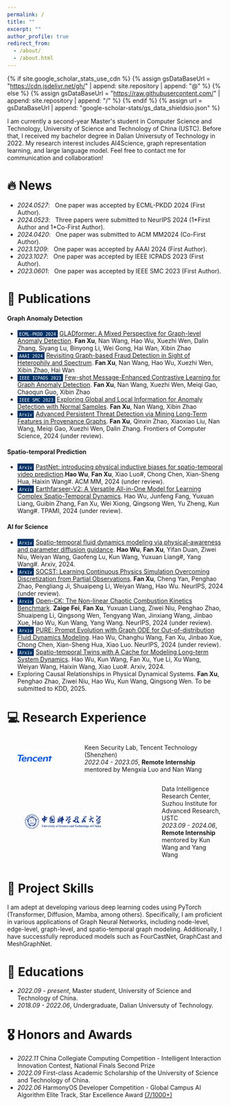 ```yaml
---
permalink: /
title: ""
excerpt: ""
author_profile: true
redirect_from: 
  - /about/
  - /about.html
---
```


{% if site.google_scholar_stats_use_cdn %}
{% assign gsDataBaseUrl = "https://cdn.jsdelivr.net/gh/" | append: site.repository | append: "@" %}
{% else %}
{% assign gsDataBaseUrl = "https://raw.githubusercontent.com/" | append: site.repository | append: "/" %}
{% endif %}
{% assign url = gsDataBaseUrl | append: "google-scholar-stats/gs_data_shieldsio.json" %}

<span class='anchor' id='about-me'></span>

I am currently a second-year Master's student in Computer Science and Technology, University of Science and Technology of China (USTC). Before that, I received my bachelor degree in Dalian Universuty of Technology in 2022. My research interest includes AI4Science, graph representation learning, and large language model. Feel free to contact me for communication and collaboration!


# 🔥 News
- *2024.0527*: &nbsp; One paper was accepted by ECML-PKDD 2024 (First Author).
- *2024.0523*: &nbsp; Three papers were submitted to NeurIPS 2024 (1\*First Author and 1\*Co-First Author).
- *2024.0420*: &nbsp; One paper was submitted to ACM MM2024 (Co-First Author).
- *2023.1209*: &nbsp; One paper was accepted by AAAI 2024 (First Author). 
- *2023.1027*: &nbsp; One paper was accepted by IEEE ICPADS 2023 (First Author).
- *2023.0601*: &nbsp; One paper was accepted by IEEE SMC 2023 (First Author). 

# 📝 Publications 
#### Graph Anomaly Detection
- <span style="background-color: #003366; color: white; padding: 1px 4px; font-size: 12px;">``ECML-PKDD 2024``</span> [GLADformer: A Mixed Perspective for Graph-level Anomaly Detection](https://arxiv.org/abs/2406.00734). **Fan Xu**, Nan Wang, Hao Wu, Xuezhi Wen, Dalin Zhang, Siyang Lu, Binyong Li, Wei Gong, Hai Wan, Xibin Zhao
- <span style="background-color: #003366; color: white; padding: 1px 4px; font-size: 12px;">``AAAI 2024``</span> [Revisiting Graph-based Fraud Detection in Sight of Heterophily and Spectrum](https://arxiv.org/abs/2312.06441). **Fan Xu**, Nan Wang, Hao Wu, Xuezhi Wen, Xibin Zhao, Hai Wan
- <span style="background-color: #003366; color: white; padding: 1px 4px; font-size: 12px;">``IEEE ICPADS 2023``</span> [Few-shot Message-Enhanced Contrastive Learning for Graph Anomaly Detection](https://arxiv.org/abs/2311.10370). **Fan Xu**, Nan Wang, Xuezhi Wen, Meiqi Gao, Chaoqun Guo, Xibin Zhao
- <span style="background-color: #003366; color: white; padding: 1px 4px; font-size: 12px;">``IEEE SMC 2023``</span> [Exploring Global and Local Information for Anomaly Detection with Normal Samples](https://arxiv.org/abs/2306.02025). **Fan Xu**, Nan Wang, Xibin Zhao
- <span style="background-color: #003366; color: white; padding: 1px 4px; font-size: 12px;">``Arxiv``</span> [Advanced Persistent Threat Detection via Mining Long-Term Features in Provenance Graphs](https://scholar.google.com/citations?view_op=view_citation&hl=en&user=HdXMhfcAAAAJ&citation_for_view=HdXMhfcAAAAJ:IWHjjKOFINEC). **Fan Xu**, Qinxin Zhao, Xiaoxiao Liu, Nan Wang, Meiqi Gao, Xuezhi Wen, Dalin Zhang. Frontiers of Computer Science, 2024 (under review).

#### Spatio-temporal Prediction
- <span style="background-color: #003366; color: white; padding: 1px 4px; font-size: 12px;">``Arxiv``</span> [PastNet: introducing physical inductive biases for spatio-temporal video prediction](https://arxiv.org/abs/2305.11421).**Hao Wu**, **Fan Xu**, Xiao Luo#, Chong Chen, Xian-Sheng Hua, Haixin Wang#. ACM MM, 2024 (under review).
- <span style="background-color: #003366; color: white; padding: 1px 4px; font-size: 12px;">``Arxiv``</span> [Earthfarseer-V2: A Versatile All-in-One Model for Learning Complex Spatio-Temporal Dynamics](https://scholar.google.com/citations?view_op=view_citation&hl=en&user=HdXMhfcAAAAJ&citation_for_view=HdXMhfcAAAAJ:IWHjjKOFINEC). Hao Wu, Junfeng Fang, Yuxuan Liang, Guibin Zhang, Fan Xu, Wei Xiong, Qingsong Wen, Yu Zheng, Kun Wang#. TPAMI, 2024 (under review).

#### AI for Science
- <span style="background-color: #003366; color: white; padding: 1px 4px; font-size: 12px;">``Arxiv``</span> [Spatio-temporal fluid dynamics modeling via physical-awareness and parameter diffusion guidance](https://arxiv.org/abs/2403.13850). **Hao Wu**, **Fan Xu**, Yifan Duan, Ziwei Niu, Weiyan Wang, Gaofeng Lu, Kun Wang, Yuxuan Liang#, Yang Wang#. Arxiv, 2024.
- <span style="background-color: #003366; color: white; padding: 1px 4px; font-size: 12px;">``Arxiv``</span> [SOCST: Learning Continuous Physics Simulation Overcoming Discretization from Partial Observations](https://openreview.net/forum?id=MGNsP0LGte&referrer=%5Bthe%20profile%20of%20Fan%20Xu%5D(%2Fprofile%3Fid%3D~Fan_Xu5)). **Fan Xu**, Cheng Yan, Penghao Zhao, Pengliang Ji, Shuaipeng Li, Weiyan Wang, Hao Wu. NeurIPS, 2024 (under review).
- <span style="background-color: #003366; color: white; padding: 1px 4px; font-size: 12px;">``Arxiv``</span> [Open-CK: The Non-linear Chaotic Combustion Kinetics Benchmark](https://openreview.net/forum?id=mKFFEXeIQS&referrer=%5Bthe%20profile%20of%20Fan%20Xu%5D(%2Fprofile%3Fid%3D~Fan_Xu5)). **Zaige Fei**, **Fan Xu**, Yuxuan Liang, Ziwei Niu, Penghao Zhao, Shuaipeng Li, Qingsong Wen, Tengyang Wan, Jinxiang Wang, Jinbao Xue, Hao Wu, Kun Wang, Yang Wang. NeurIPS, 2024 (under review).
- <span style="background-color: #003366; color: white; padding: 1px 4px; font-size: 12px;">``Arxiv``</span> [PURE: Prompt Evolution with Graph ODE for Out-of-distribution Fluid Dynamics Modeling](https://openreview.net/forum?id=z86knmjoUq&referrer=%5Bthe%20profile%20of%20Fan%20Xu%5D(%2Fprofile%3Fid%3D~Fan_Xu5)). Hao Wu, Changhu Wang, Fan Xu, Jinbao Xue, Chong Chen, Xian-Sheng Hua, Xiao Luo. NeurIPS, 2024 (under review).
- <span style="background-color: #003366; color: white; padding: 1px 4px; font-size: 12px;">``Arxiv``</span> [Spatio-temporal Twins with A Cache for Modeling Long-term System Dynamics](https://openreview.net/forum?id=aE6HazMgRz&referrer=%5BAuthor%20Console%5D(%2Fgroup%3Fid%3DICLR.cc%2F2024%2FConference%2FAuthors%23your-submissions)). Hao Wu, Kun Wang, Fan Xu, Yue Li, Xu Wang, Weiyan Wang, Haixin Wang, Xiao Luo#.  Arxiv, 2024.
- Exploring Causal Relationships in Physical Dynamical Systems. **Fan Xu**, Penghao Zhao, Ziwei Niu, Hao Wu, Kun Wang, Qingsong Wen. To be submitted to KDD, 2025.





#  💻 Research Experience
<div style="display: flex; align-items: center;">
  <img src="../images/tencent.png" alt="" style="width: 90px; margin-right: 50px; margin-left: 20px;"/>
  <ul style="list-style-type: disc; padding-left: 20px;">
    <li style="list-style-type: none;">Keen Security Lab, Tencent Technology (Shenzhen)</li>
    <li style="list-style-type: none;"><em>2022.04 - 2023.05</em>, <strong>Remote Internship</strong></li>
    <li style="list-style-type: none;">mentored by Mengxia Luo and Nan Wang</li>
  </ul>
</div>

<div style="display: flex; align-items: center;">
  <img src="../images/ustc.png" alt="" style="width: 180px; margin-right: 100px; margin-left: 40px;"/>
  <ul style="list-style-type: disc; padding-left: 40px;">
    <li style="list-style-type: none;">Data Intelligence Research Center, Suzhou Institute for Advanced Research, USTC</li>
    <li style="list-style-type: none;"><em>2023.09 - 2024.06</em>, <strong>Remote Internship</strong></li>
    <li style="list-style-type: none;">mentored by Kun Wang and Yang Wang</li>
  </ul>
</div>

# 💬 Project Skills
I am adept at developing various deep learning codes using PyTorch (Transformer, Diffusion, Mamba, among others). Specifically, I am proficient in various applications of Graph Neural Networks, including node-level, edge-level, graph-level, and spatio-temporal graph modeling. Additionally, I have successfully reproduced models such as FourCastNet, GraphCast and MeshGraphNet.


# 📖 Educations
- *2022.09 - present*, Master student, University of Science and Technology of China. 
- *2018.09 - 2022.06*, Undergraduate, Dalian Universuty of Technology. 

# 🎖 Honors and Awards
- *2022.11* China Collegiate Computing Competition - Intelligent Interaction Innovation Contest, National Finals Second Prize
- *2022.09* First-class Academic Scholarship of the University of Science and Technology of China.
- *2022.06* HarmonyOS Developer Competition - Global Campus AI Algorithm Elite Track, Star Excellence Award [(7/1000+)](https://developer.huawei.com/consumer/cn/activity/digixActivity/digixWinnersDetail/101655281685926449)



<!--
# 🎖 Honors and Awards
- *2023.10* Outstanding Graduate Student Award of Zhejiang University (Top 20%).
- *2021.02* Outstanding Undergraduate Award (Top 5%).
- *2020.10* National Scholarship, highest scholarship from Ministry of Education of China (Top 1%).
- *2020.03* Provincial Hundred-excellent College Student Award (Top 1%). 

# 📖 Educations
- *2021.09 - present*, Ph.D student, Zhejiang University, Hangzhou. 
- *2017.09 - 2021.06*, Undergraduate, Anhui Agricultural University, Hefei. 

# 💬 Invited Talks
- *2021.06*, Lorem ipsum dolor sit amet, consectetur adipiscing elit. Vivamus ornare aliquet ipsum, ac tempus justo dapibus sit amet. 
- *2021.03*, Lorem ipsum dolor sit amet, consectetur adipiscing elit. Vivamus ornare aliquet ipsum, ac tempus justo dapibus sit amet.  \| [\[video\]](https://github.com/)

# 💻 Internships
- *2019.05 - 2020.02*, [Lorem](https://github.com/), China.
-->
